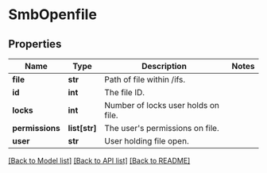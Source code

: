 # SmbOpenfile

## Properties
Name | Type | Description | Notes
------------ | ------------- | ------------- | -------------
**file** | **str** | Path of file within /ifs. | 
**id** | **int** | The file ID. | 
**locks** | **int** | Number of locks user holds on file. | 
**permissions** | **list[str]** | The user&#39;s permissions on file. | 
**user** | **str** | User holding file open. | 

[[Back to Model list]](../README.md#documentation-for-models) [[Back to API list]](../README.md#documentation-for-api-endpoints) [[Back to README]](../README.md)


